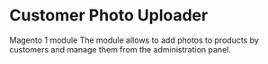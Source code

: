 # Customer Photo Uploader
Magento 1 module
The module allows to add photos to products by customers and manage them from the administration panel.
